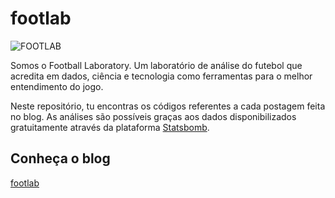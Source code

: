 # footlab

![FOOTLAB](https://user-images.githubusercontent.com/62815288/119586308-cad15480-bda2-11eb-9a6f-561f0a1153f1.png)

Somos o Football Laboratory. Um laboratório de análise do futebol que acredita em dados, ciência e tecnologia como ferramentas para o melhor entendimento do jogo.

Neste repositório, tu encontras os códigos referentes a cada postagem feita no blog. As análises são possíveis graças aos dados disponibilizados gratuitamente através da plataforma [Statsbomb](https://statsbomb.com/).

## Conheça o blog

[footlab](https://medium.com/footlab)
